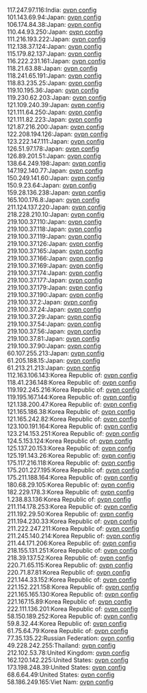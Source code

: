 117.247.97.116:India: [ovpn config](vpn/117_247_97_116.ovpn)  
101.143.69.94:Japan: [ovpn config](vpn/101_143_69_94.ovpn)  
106.174.84.38:Japan: [ovpn config](vpn/106_174_84_38.ovpn)  
110.44.93.250:Japan: [ovpn config](vpn/110_44_93_250.ovpn)  
111.216.193.222:Japan: [ovpn config](vpn/111_216_193_222.ovpn)  
112.138.37.124:Japan: [ovpn config](vpn/112_138_37_124.ovpn)  
115.179.82.137:Japan: [ovpn config](vpn/115_179_82_137.ovpn)  
116.222.231.161:Japan: [ovpn config](vpn/116_222_231_161.ovpn)  
118.21.63.88:Japan: [ovpn config](vpn/118_21_63_88.ovpn)  
118.241.65.191:Japan: [ovpn config](vpn/118_241_65_191.ovpn)  
118.83.235.25:Japan: [ovpn config](vpn/118_83_235_25.ovpn)  
119.10.195.36:Japan: [ovpn config](vpn/119_10_195_36.ovpn)  
119.230.62.203:Japan: [ovpn config](vpn/119_230_62_203.ovpn)  
121.109.240.39:Japan: [ovpn config](vpn/121_109_240_39.ovpn)  
121.111.64.250:Japan: [ovpn config](vpn/121_111_64_250.ovpn)  
121.111.82.223:Japan: [ovpn config](vpn/121_111_82_223.ovpn)  
121.87.216.200:Japan: [ovpn config](vpn/121_87_216_200.ovpn)  
122.208.194.126:Japan: [ovpn config](vpn/122_208_194_126.ovpn)  
123.222.147.111:Japan: [ovpn config](vpn/123_222_147_111.ovpn)  
126.51.97.178:Japan: [ovpn config](vpn/126_51_97_178.ovpn)  
126.89.201.51:Japan: [ovpn config](vpn/126_89_201_51.ovpn)  
138.64.249.198:Japan: [ovpn config](vpn/138_64_249_198.ovpn)  
147.192.140.77:Japan: [ovpn config](vpn/147_192_140_77.ovpn)  
150.249.141.60:Japan: [ovpn config](vpn/150_249_141_60.ovpn)  
150.9.23.64:Japan: [ovpn config](vpn/150_9_23_64.ovpn)  
159.28.136.238:Japan: [ovpn config](vpn/159_28_136_238.ovpn)  
165.100.176.8:Japan: [ovpn config](vpn/165_100_176_8.ovpn)  
211.124.137.220:Japan: [ovpn config](vpn/211_124_137_220.ovpn)  
218.228.210.10:Japan: [ovpn config](vpn/218_228_210_10.ovpn)  
219.100.37.110:Japan: [ovpn config](vpn/219_100_37_110.ovpn)  
219.100.37.118:Japan: [ovpn config](vpn/219_100_37_118.ovpn)  
219.100.37.119:Japan: [ovpn config](vpn/219_100_37_119.ovpn)  
219.100.37.126:Japan: [ovpn config](vpn/219_100_37_126.ovpn)  
219.100.37.165:Japan: [ovpn config](vpn/219_100_37_165.ovpn)  
219.100.37.166:Japan: [ovpn config](vpn/219_100_37_166.ovpn)  
219.100.37.169:Japan: [ovpn config](vpn/219_100_37_169.ovpn)  
219.100.37.174:Japan: [ovpn config](vpn/219_100_37_174.ovpn)  
219.100.37.177:Japan: [ovpn config](vpn/219_100_37_177.ovpn)  
219.100.37.179:Japan: [ovpn config](vpn/219_100_37_179.ovpn)  
219.100.37.190:Japan: [ovpn config](vpn/219_100_37_190.ovpn)  
219.100.37.2:Japan: [ovpn config](vpn/219_100_37_2.ovpn)  
219.100.37.24:Japan: [ovpn config](vpn/219_100_37_24.ovpn)  
219.100.37.29:Japan: [ovpn config](vpn/219_100_37_29.ovpn)  
219.100.37.54:Japan: [ovpn config](vpn/219_100_37_54.ovpn)  
219.100.37.56:Japan: [ovpn config](vpn/219_100_37_56.ovpn)  
219.100.37.81:Japan: [ovpn config](vpn/219_100_37_81.ovpn)  
219.100.37.90:Japan: [ovpn config](vpn/219_100_37_90.ovpn)  
60.107.255.213:Japan: [ovpn config](vpn/60_107_255_213.ovpn)  
61.205.188.15:Japan: [ovpn config](vpn/61_205_188_15.ovpn)  
61.213.21.213:Japan: [ovpn config](vpn/61_213_21_213.ovpn)  
112.163.106.143:Korea Republic of: [ovpn config](vpn/112_163_106_143.ovpn)  
118.41.236.148:Korea Republic of: [ovpn config](vpn/118_41_236_148.ovpn)  
119.192.245.216:Korea Republic of: [ovpn config](vpn/119_192_245_216.ovpn)  
119.195.167.144:Korea Republic of: [ovpn config](vpn/119_195_167_144.ovpn)  
121.138.200.47:Korea Republic of: [ovpn config](vpn/121_138_200_47.ovpn)  
121.165.186.38:Korea Republic of: [ovpn config](vpn/121_165_186_38.ovpn)  
121.165.242.82:Korea Republic of: [ovpn config](vpn/121_165_242_82.ovpn)  
123.100.191.164:Korea Republic of: [ovpn config](vpn/123_100_191_164.ovpn)  
123.214.153.251:Korea Republic of: [ovpn config](vpn/123_214_153_251.ovpn)  
124.5.153.124:Korea Republic of: [ovpn config](vpn/124_5_153_124.ovpn)  
125.137.20.153:Korea Republic of: [ovpn config](vpn/125_137_20_153.ovpn)  
125.191.143.26:Korea Republic of: [ovpn config](vpn/125_191_143_26.ovpn)  
175.117.216.118:Korea Republic of: [ovpn config](vpn/175_117_216_118.ovpn)  
175.201.227.195:Korea Republic of: [ovpn config](vpn/175_201_227_195.ovpn)  
175.211.188.164:Korea Republic of: [ovpn config](vpn/175_211_188_164.ovpn)  
180.68.29.105:Korea Republic of: [ovpn config](vpn/180_68_29_105.ovpn)  
182.229.178.3:Korea Republic of: [ovpn config](vpn/182_229_178_3.ovpn)  
1.238.83.136:Korea Republic of: [ovpn config](vpn/1_238_83_136.ovpn)  
211.114.178.253:Korea Republic of: [ovpn config](vpn/211_114_178_253.ovpn)  
211.192.29.50:Korea Republic of: [ovpn config](vpn/211_192_29_50.ovpn)  
211.194.230.33:Korea Republic of: [ovpn config](vpn/211_194_230_33.ovpn)  
211.222.247.211:Korea Republic of: [ovpn config](vpn/211_222_247_211.ovpn)  
211.245.140.214:Korea Republic of: [ovpn config](vpn/211_245_140_214.ovpn)  
211.44.171.206:Korea Republic of: [ovpn config](vpn/211_44_171_206.ovpn)  
218.155.131.251:Korea Republic of: [ovpn config](vpn/218_155_131_251.ovpn)  
218.39.137.52:Korea Republic of: [ovpn config](vpn/218_39_137_52.ovpn)  
220.71.65.115:Korea Republic of: [ovpn config](vpn/220_71_65_115.ovpn)  
220.71.87.81:Korea Republic of: [ovpn config](vpn/220_71_87_81.ovpn)  
221.144.33.152:Korea Republic of: [ovpn config](vpn/221_144_33_152.ovpn)  
221.152.221.158:Korea Republic of: [ovpn config](vpn/221_152_221_158.ovpn)  
221.165.165.130:Korea Republic of: [ovpn config](vpn/221_165_165_130.ovpn)  
221.167.15.89:Korea Republic of: [ovpn config](vpn/221_167_15_89.ovpn)  
222.111.136.201:Korea Republic of: [ovpn config](vpn/222_111_136_201.ovpn)  
58.150.189.252:Korea Republic of: [ovpn config](vpn/58_150_189_252.ovpn)  
59.8.32.44:Korea Republic of: [ovpn config](vpn/59_8_32_44.ovpn)  
61.75.64.79:Korea Republic of: [ovpn config](vpn/61_75_64_79.ovpn)  
77.35.135.22:Russian Federation: [ovpn config](vpn/77_35_135_22.ovpn)  
49.228.242.255:Thailand: [ovpn config](vpn/49_228_242_255.ovpn)  
212.102.53.78:United Kingdom: [ovpn config](vpn/212_102_53_78.ovpn)  
162.120.142.225:United States: [ovpn config](vpn/162_120_142_225.ovpn)  
173.198.248.39:United States: [ovpn config](vpn/173_198_248_39.ovpn)  
68.6.64.49:United States: [ovpn config](vpn/68_6_64_49.ovpn)  
58.186.249.165:Viet Nam: [ovpn config](vpn/58_186_249_165.ovpn)  

